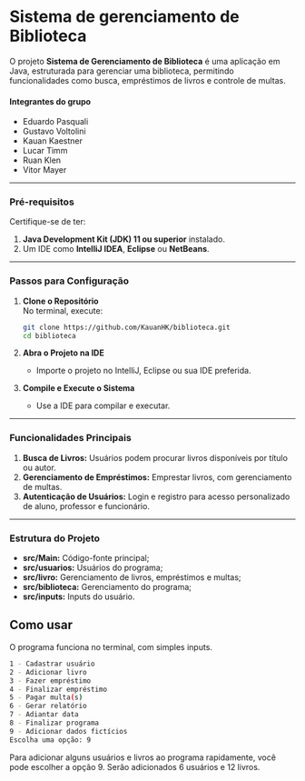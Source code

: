 # Sistema de gerenciamento de Biblioteca
O projeto **Sistema de Gerenciamento de Biblioteca** é uma aplicação em Java, estruturada para gerenciar uma biblioteca, permitindo funcionalidades como busca, empréstimos de livros e controle de multas.

#### Integrantes do grupo
- Eduardo Pasquali
- Gustavo Voltolini
- Kauan Kaestner
- Lucar Timm
- Ruan Klen
- Vitor Mayer

---

### Pré-requisitos
Certifique-se de ter:
1. **Java Development Kit (JDK) 11 ou superior** instalado.
2. Um IDE como **IntelliJ IDEA**, **Eclipse** ou **NetBeans**.

---

### Passos para Configuração
1. **Clone o Repositório**  
   No terminal, execute:
   ```bash
   git clone https://github.com/KauanHK/biblioteca.git
   cd biblioteca
   ```

2. **Abra o Projeto na IDE**
    - Importe o projeto no IntelliJ, Eclipse ou sua IDE preferida.

3. **Compile e Execute o Sistema**
    - Use a IDE para compilar e executar.

---

### Funcionalidades Principais
1. **Busca de Livros:** Usuários podem procurar livros disponíveis por título ou autor.
2. **Gerenciamento de Empréstimos:** Emprestar livros, com gerenciamento de multas.
3. **Autenticação de Usuários:** Login e registro para acesso personalizado de aluno, professor e funcionário.

---

### Estrutura do Projeto
- **src/Main:** Código-fonte principal;
- **src/usuarios:** Usuários do programa;
- **src/livro:** Gerenciamento de livros, empréstimos e multas;
- **src/biblioteca:** Gerenciamento do programa;
- **src/inputs:** Inputs do usuário.

## Como usar

O programa funciona no terminal, com simples inputs.

```bash
1 - Cadastrar usuário
2 - Adicionar livro
3 - Fazer empréstimo
4 - Finalizar empréstimo
5 - Pagar multa(s)
6 - Gerar relatório
7 - Adiantar data
8 - Finalizar programa
9 - Adicionar dados fictícios
Escolha uma opção: 9
```

Para adicionar alguns usuários e livros ao programa rapidamente, você pode escolher a opção 9. Serão adicionados 6 usuários e 12 livros.
